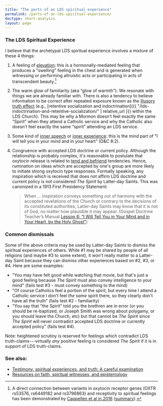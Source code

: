 ```yaml
---
title: "The parts of an LDS spiritual experience"
permalink: /parts-of-an-lds-spiritual-experience/
doctype: short-analysis
layout: page
---
```


### The LDS Spiritual Experience

I believe that the archetypal LDS spiritual experience involves a _mixture_ of these 4 things:

1. A feeling of [elevation](https://en.wikipedia.org/wiki/Elevation_%28emotion%29): this is a hormonally-mediated feeling that produces a "swelling" feeling in the chest and is generated when witnessing or performing altruistic acts or participating in acts of transcendent beauty.[^oxytocin]
2. The warm glow of familiarity (aka “glow of warmth”): We resonate with things we are already familiar with. There is also a tendency to believe information to be correct after repeated exposure known as the [illusory truth effect](https://en.wikipedia.org/wiki/Illusory_truth_effect) (e.g., [retentive socialization and indoctrination]({{ "/lds-indoctrination-and-retentive-socialization/" | relative_url }}) within the LDS Church).  This may be why a Mormon doesn’t feel exactly the same “Spirit” when they attend a Catholic service and why the Catholic also doesn’t feel exactly the same “spirit” attending an LDS service.
3. Some kind of [inner speech](https://www.psychologicalscience.org/news/releases/internal-speech-is-driven-by-predictive-brain-signal.html) or [inner experience](https://faculty.unlv.edu/hurlburt/sampling.html): this is the mind part of "I will tell you in your _mind_ and in your heart" (D&C 8:2).
4. Congruence with accepted LDS doctrine or current policy.  Although the relationship is probably complex, it's reasonable to postulate that oxytocin release is related to [tend and befriend](https://www.apa.org/monitor/feb08/oxytocin.aspx) tendencies.  Hence, rumination on ideas which are accepted by one's group are more likely to initiate strong oxytocin type responses.  Formally speaking, any inspiration which is received that does not affirm LDS doctrine and current policy is not considered _The Spirit_ by Latter-day Saints.  This was canonized in a 1913 First Presidency Statement:

    > When … inspiration conveys something out of harmony with the accepted revelations of the Church or contrary to the decisions of its constituted authorities, Latter-day Saints may know that it is not of God, no matter how plausible it may appear. (Gospel Doc­trine Teacher’s Man­u­al [Les­son 6: “I Will Tell You in Your Mind and in Your Heart, by the Holy Ghost”](https://www.lds.org/manual/doctrine-and-covenants-and-church-history-gospel-doctrine-teachers-manual/lesson-6-i-will-tell-you-in-your-mind-and-in-your-heart-by-the-holy-ghost?lang=eng))

### Common dismissals

Some of the above criteria may be used by Latter-day Saints to dismiss the spiritual experiences of others.  While #1 may be shared by people of all religions (and maybe #3 to some extent), it won't really matter to a Latter-day Saint because they can dismiss other experiences based on #2, #3, or #4.  Here are some examples:

* "You may have felt good while watching that movie, but that's just a good feeling because _The Spirit_ must also convey intelligence to your mind" (fails test #3 - must convey something to the mind)
* "Of course Catholics feel a portion of the spirit, but every time I attend a Catholic service I don't feel _the same_ spirit there, so they clearly don't have all the truth" (fails test #2 - familiarity)
* "You say that "the Spirit" told you the brethren are in error (or you should be re-baptized, or Joseph Smith was wrong about polygamy, or you should leave the Church, etc) but that cannot be _The Spirit_ since _The Spirit_ will never contradict accepted LDS doctrine or currently accepted policy" (fails test #4).

Note: heightened scrutiny is reserved for feelings which contradict LDS truth-claims---virtually _any_ positive feeling is considered _The Spirit_ if it is in support of LDS truth-claims.

### See also:

* [Testimony, spiritual experiences, and truth: A careful examination](https://faenrandir.github.io/a_careful_examination/testimony-spiritual-experiences-truth/)
* [Resources on faith, spiritual witnesses, and epistemology](https://faenrandir.github.io/a_careful_examination/resources-on-faith-spiritual-witnesses-and-epistemology/)

[^oxytocin]: A direct connection between variants in oxytocin receptor genes (OXTR rs53576, rs6449182 and rs3796863) and receptivity to spiritual feelings has been demonstrated by [Cappellen et al in 2016](https://academic.oup.com/scan/article/11/10/1579/2413952) ([summary](https://today.duke.edu/2016/09/oxytocin-enhances-spirituality-new-study-says)).
